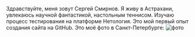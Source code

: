 Здравствуйте, меня зовут Сергей Смирнов.
Я живу в Астрахани, увлекаюсь научной фантастикой, настольным теннисом.
Изучаю процесс тестирования на платформе Нетология.
Это мой первый опыт создания сайта на GitHub.
Это моё фото в Санкт-Петербурге: <image src="/Photo/picture01.jpg" alt="фото">